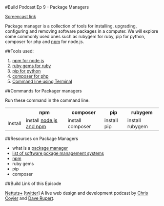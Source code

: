 #Build Podcast Ep 9 - Package Managers

[Screencast link ](http://build-podcast.com/package-managers/)

Package manager is a collection of tools for installing, upgrading, configuring and removing software packages in a computer. We will explore some commonly used ones such as rubygem for ruby, pip for python, composer for php and [npm](http://npmjs.org/) for node.js.


##Tools used:

1. [npm for node.js](http://npmjs.org/)
1. [ruby gems for ruby](http://rubygems.org/)
1. [pip for python](http://pypi.python.org/pypi/pip/)
1. [composer for php](http://getcomposer.org/)
2. [Command line using Terminal](http://en.wikipedia.org/wiki/Terminal_(OS_X))

##Commands for Packager managers

Run these command in the command line.

<table>
	<tr>
		<th></th>
		<th>npm</th>
		<th>composer</th>
		<th>pip</th>
		<th>rubygem</th>
	</tr>
	<tr>
		<td>Install</td>
		<td>install <a href="http://nodejs.org/#download">node.js and npm</a></td>
		<td>install composer</td>
		<td>install pip</td>
		<td>install rubygem</td>
	</tr>
</table>

##Resources on Package Managers

- what is a [package manager](http://en.wikipedia.org/wiki/Package_manager)
- [list of software pckage management systems](http://en.wikipedia.org/wiki/List_of_software_package_management_systems)
- [npm](http://npmjs.org/)
- ruby gems
- pip
- composer


##Build Link of this Episode

[Nettuts+](http://shoptalkshow.com/) [[twitter](https://twitter.com/ShopTalkShow)] A live web design and development podcast by [Chris Coyier](https://twitter.com/chriscoyier) and [Dave Rupert](http://daverupert.com/).